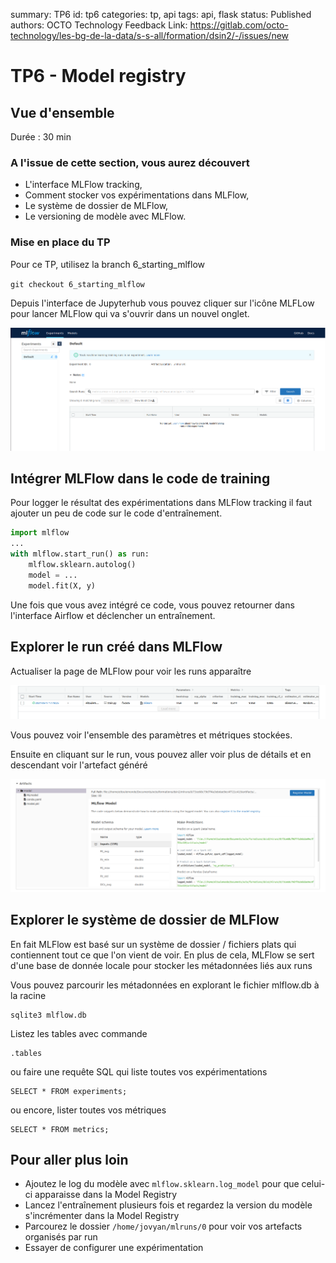 summary: TP6
id: tp6
categories: tp, api
tags: api, flask
status: Published
authors: OCTO Technology
Feedback Link: https://gitlab.com/octo-technology/les-bg-de-la-data/s-s-all/formation/dsin2/-/issues/new

# TP6 - Model registry

## Vue d'ensemble
Durée : 30 min


### A l'issue de cette section, vous aurez découvert

- L'interface MLFlow tracking,
- Comment stocker vos expérimentations dans MLFlow,
- Le système de dossier de MLFlow,
- Le versioning de modèle avec MLFlow.

### Mise en place du TP

Pour ce TP, utilisez la branch 6_starting_mlflow

`git checkout 6_starting_mlflow`

Depuis l'interface de Jupyterhub vous pouvez cliquer sur l'icône MLFLow pour lancer MLFlow qui va 
s'ouvrir dans un nouvel onglet.

![mlflow-ui](./docs/tp6/mlflowui.png)

## Intégrer MLFlow dans le code de training

Pour logger le résultat des expérimentations dans MLFlow tracking il faut ajouter un peu de code sur le code d'entraînement.


```python
import mlflow
...
with mlflow.start_run() as run:
    mlflow.sklearn.autolog()
    model = ...
    model.fit(X, y)
```

Une fois que vous avez intégré ce code, vous pouvez retourner dans l'interface Airflow et déclencher un entraînement.

## Explorer le run créé dans MLFlow
Actualiser la page de MLFlow pour voir les runs apparaître

![MLFLOW-run](./docs/tp6/one_experiment.png)

Vous pouvez voir l'ensemble des paramètres et métriques stockées.

Ensuite en cliquant sur le run, vous pouvez aller voir plus de détails et en descendant voir l'artefact généré

![MLFLOW-artefact](./docs/tp6/artifact.png)

## Explorer le système de dossier de MLFlow

En fait MLFlow est basé sur un système de dossier / fichiers plats qui contiennent tout ce que l'on vient de voir.
En plus de cela, MLFlow se sert d'une base de donnée locale pour stocker les métadonnées liés aux runs

Vous pouvez parcourir les métadonnées en explorant le fichier mlflow.db à la racine
```shell
sqlite3 mlflow.db
```

Listez les tables avec commande
```shell
.tables
```

ou faire une requête SQL qui liste toutes vos expérimentations
```shell
SELECT * FROM experiments;
```

ou encore, lister toutes vos métriques
```shell
SELECT * FROM metrics;
```




## Pour aller plus loin

- Ajoutez le log du modèle avec `mlflow.sklearn.log_model` pour que celui-ci apparaisse dans la Model Registry
- Lancez l'entraînement plusieurs fois et regardez la version du modèle s'incrémenter dans la Model Registry
- Parcourez le dossier `/home/jovyan/mlruns/0` pour voir vos artefacts organisés par run
- Essayer de configurer une expérimentation
